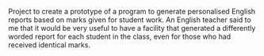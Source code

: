 Project to create a prototype of a program to generate personalised English reports based on marks given for student work.
An English teacher said to me that it would be very useful to have a facility that generated a differently worded report for each student in the class, even for those who had received identical marks.

